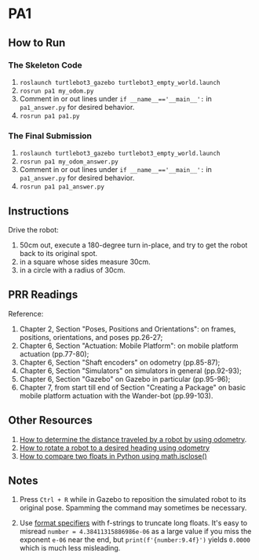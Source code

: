 # PA1

## How to Run

### The Skeleton Code

1. `roslaunch turtlebot3_gazebo turtlebot3_empty_world.launch`
2. `rosrun pa1 my_odom.py`
3. Comment in or out lines under `if __name__=='__main__':` in `pa1_answer.py`
   for desired behavior.
4. `rosrun pa1 pa1.py`

### The Final Submission

1. `roslaunch turtlebot3_gazebo turtlebot3_empty_world.launch`
2. `rosrun pa1 my_odom_answer.py`
3. Comment in or out lines under `if __name__=='__main__':` in `pa1_answer.py`
   for desired behavior.
4. `rosrun pa1 pa1_answer.py`

## Instructions

Drive the robot:

1. 50cm out, execute a 180-degree turn in-place, and try to get
   the robot back to its original spot.
2. in a square whose sides measure 30cm.
3. in a circle with a radius of 30cm.

## PRR Readings

Reference:

1. Chapter 2, Section "Poses, Positions and Orientations": on frames, positions,
   orientations, and poses pp.26-27;
2. Chapter 6, Section "Actuation: Mobile Platform": on mobile platform actuation
   (pp.77-80);
3. Chapter 6, Section "Shaft encoders" on odometry (pp.85-87);
4. Chapter 6, Section "Simulators" on simulators in general (pp.92-93);
5. Chapter 6, Section "Gazebo" on Gazebo in particular (pp.95-96);
6. Chapter 7, from start till end of Section "Creating a Package" on basic
   mobile platform actuation with the Wander-bot (pp.99-103).

## Other Resources

1. [How to determine the distance traveled by a robot by using odometry](https://www.theconstruct.ai/ros-qa-195-how-to-know-if-robot-has-moved-one-meter-using-odometry/).
2. [How to rotate a robot to a desired heading using odometry](https://www.theconstruct.ai/ros-qa-135-how-to-rotate-a-robot-to-a-desired-heading-using-feedback-from-odometry)
3. [How to compare two floats in Python using math.isclose()](https://stackoverflow.com/questions/5595425/)

## Notes

1. Press `Ctrl + R` while in Gazebo to reposition the simulated robot to its
   original pose. Spamming the command may sometimes be necessary.

2. Use [format specifiers](https://peps.python.org/pep-0498/#format-specifiers)
   with f-strings to truncate long floats. It's easy to misread `number =
4.38411315886986e-06` as a large value if you miss the exponent `e-06` near the
   end, but `print(f'{number:9.4f}')` yields `0.0000` which is much less
   misleading.
